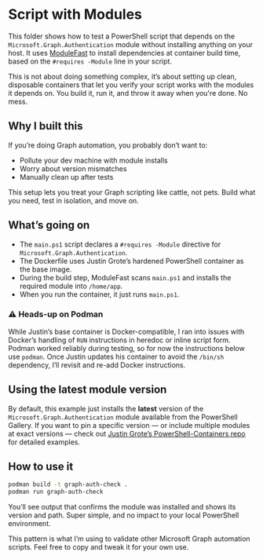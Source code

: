 # Script with Modules

This folder shows how to test a PowerShell script that depends on the `Microsoft.Graph.Authentication` module without installing anything on your host. It uses [ModuleFast](https://github.com/JustinGrote/ModuleFast) to install dependencies at container build time, based on the `#requires -Module` line in your script.

This is not about doing something complex, it’s about setting up clean, disposable containers that let you verify your script works with the modules it depends on. You build it, run it, and throw it away when you're done. No mess.

## Why I built this
If you’re doing Graph automation, you probably don’t want to:
- Pollute your dev machine with module installs
- Worry about version mismatches
- Manually clean up after tests

This setup lets you treat your Graph scripting like cattle, not pets. Build what you need, test in isolation, and move on.

## What’s going on
- The `main.ps1` script declares a `#requires -Module` directive for `Microsoft.Graph.Authentication`.
- The Dockerfile uses Justin Grote’s hardened PowerShell container as the base image.
- During the build step, ModuleFast scans `main.ps1` and installs the required module into `/home/app`.
- When you run the container, it just runs `main.ps1`.

### ⚠️ Heads-up on Podman
While Justin’s base container is Docker-compatible, I ran into issues with Docker’s handling of `RUN` instructions in heredoc or inline script form. Podman worked reliably during testing, so for now the instructions below use `podman`. Once Justin updates his container to avoid the `/bin/sh` dependency, I’ll revisit and re-add Docker instructions.

## Using the latest module version

By default, this example just installs the **latest** version of the `Microsoft.Graph.Authentication` module available from the PowerShell Gallery. If you want to pin a specific version — or include multiple modules at exact versions — check out [Justin Grote’s PowerShell-Containers repo](https://github.com/JustinGrote/PowerShell-Containers) for detailed examples.

## How to use it
```bash
podman build -t graph-auth-check .
podman run graph-auth-check
```

You’ll see output that confirms the module was installed and shows its version and path. Super simple, and no impact to your local PowerShell environment.

This pattern is what I’m using to validate other Microsoft Graph automation scripts. Feel free to copy and tweak it for your own use.
